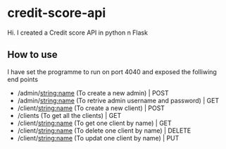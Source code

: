 # credit-score-api
Hi. I created a Credit score API in python n Flask

## How to use
I have set the programme to run on port 4040 and exposed the folliwing end points
- /admin/<string:name> (To create a new admin) | POST
- /admin/<string:name> (To retrive admin username and password) | GET
- /client/<string:name> (To create a new client) | POST
- /clients (To get all the clients) | GET
- /client/<string:name> (To get one client by name) | GET
- /client/<string:name> (To delete one client by name) | DELETE
- /client/<string:name> (To updat one client by name) | PUT
